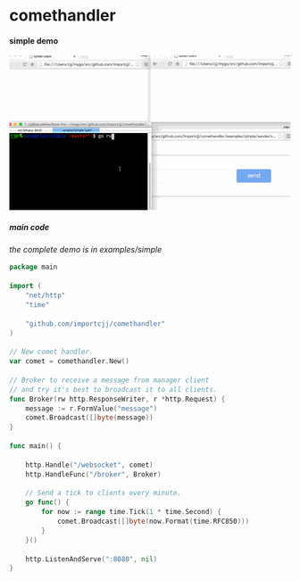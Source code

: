 # comethandler

#### simple demo

![](examples/simple/simple-demo.gif)

##### main code
*the complete demo is in examples/simple*

```go
package main

import (
	"net/http"
	"time"

	"github.com/importcjj/comethandler"
)

// New comet handler.
var comet = comethandler.New()

// Broker to receive a message from manager client
// and try it's best to broadcast it to all clients.
func Broker(rw http.ResponseWriter, r *http.Request) {
	message := r.FormValue("message")
	comet.Broadcast([]byte(message))
}

func main() {

	http.Handle("/websocket", comet)
	http.HandleFunc("/broker", Broker)

	// Send a tick to clients every minute.
	go func() {
		for now := range time.Tick(1 * time.Second) {
			comet.Broadcast([]byte(now.Format(time.RFC850)))
		}
	}()

	http.ListenAndServe(":8080", nil)
}

```
